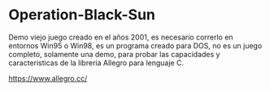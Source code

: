 # Operation-Black-Sun
Demo viejo juego creado en el años 2001, es necesario correrlo en entornos Win95 o Win98, es un programa creado para DOS, no es un juego completo, solamente una demo, para probar las capacidades y caracteristicas de la libreria Allegro para lenguaje C.

https://www.allegro.cc/
